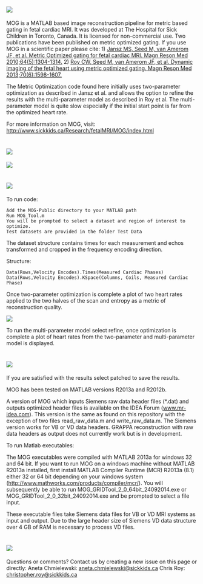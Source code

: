 ![](http://i.imgur.com/aJv2BDL.jpg)
====
MOG is a MATLAB based image reconstruction pipeline for metric based gating in fetal cardiac MRI. It was developed at The Hospital for Sick Children in Toronto, Canada. It is licensed for non-commercial use. Two publications have been published on metric optimized gating. If you use MOG in a scientific paper please cite:  1) [Jansz MS, Seed M, van Amerom JF, et al. Metric Optimized gating for fetal cardiac MRI. Magn Reson Med 2010;64(5):1304-1314.](http://onlinelibrary.wiley.com/doi/10.1002/mrm.22542/abstract;jsessionid=85B077FC76AB3F7A796D422002BB9CC6.f02t01?deniedAccessCustomisedMessage=&userIsAuthenticated=false)  2) [Roy CW, Seed M, van Amerom JF, et al. Dynamic imaging of the fetal heart using metric optimized gating. Magn Reson Med 2013;70(6):1598-1607.](http://onlinelibrary.wiley.com/doi/10.1002/mrm.24614/abstract?deniedAccessCustomisedMessage=&userIsAuthenticated=false)

The Metric Optimization code found here initially uses two-parameter optimization as described in Jansz et al. and allows the option to refine the results with the multi-parameter model as described in Roy et al. The multi-parameter model is quite slow especially if the initial start point is far from the optimized heart rate.

For more information on MOG, visit: http://www.sickkids.ca/Research/fetalMRI/MOG/index.html

![](http://i.imgur.com/vuQlqi1.jpg)
====
![](http://i.imgur.com/t3lRDA5.png)

![](http://i.imgur.com/erSgEDP.jpg)
====
To run code: 
    
    Add the MOG-Public directory to your MATLAB path
    Run MOG_Tool.m  
    You will be prompted to select a dataset and region of interest to optimize.
    Test datasets are provided in the folder Test Data


The dataset structure contains times for each measurement and echos transformed and cropped in the frequency encoding direction.

Structure:

    Data(Rows,Velocity Encodes).Times(Measured Cardiac Phases)
    Data(Rows,Velocity Encodes).KSpace(Columns, Coils, Measured Cardiac Phase)

Once two-parameter optimization is complete a plot of two heart rates applied to the two halves of the scan and entropy as a metric of reconstruction quality.  

![](http://i.imgur.com/uCQb0Iz.jpg)

To run the multi-parameter model select refine, once optimization is complete a plot of heart rates from the two-parameter and multi-parameter model is displayed. 

![](http://i.imgur.com/x8IbOBB.jpg)
===

If you are satisfied with the results select patched to save the results.

MOG has been tested on MATLAB versions R2013a and R2012b.

A version of MOG which inputs Siemens raw data header files (*.dat) and outputs optimized header files is available on the IDEA Forum (www.mr-idea.com). This version is the same as found on this repository with the exception of two files read_raw_data.m and write_raw_data.m. The Siemens version works for VB or VD data headers. GRAPPA reconstruction with raw data headers as output does not currently work but is in development. 

To run Matlab executables: 

The MOG executables were compiled with MATLAB 2013a for windows 32 and 64 bit. If you want to run MOG on a windows machine without MATLAB R2013a installed, first install MATLAB Compiler Runtime (MCR) R2013a (8.1) either 32 or 64 bit depending on your windows system (http://www.mathworks.com/products/compiler/mcr/). You will subsequently be able to run MOG_GRIDTool_2_0_64bit_24092014.exe or MOG_GRIDTool_2_0_32bit_24092014.exe and be prompted to select a file input.  

These executable files take Siemens data files for VB or VD MRI systems as input and output. Due to the large header size of Siemens VD data structure over 4 GB of RAM is necessary to process VD files.

![](http://i.imgur.com/SmDExh1.jpg)
====
Questions or comments? Contact us by creating a new issue on this page or directly:  Aneta Chmielewski: aneta.chmielewski@sickkids.ca Chris Roy: christopher.roy@sickkids.ca
